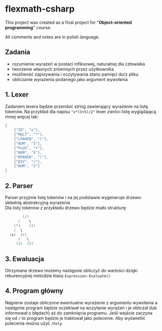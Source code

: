 # flexmath-csharp

This project was created as a final project for "**Object-oriented programming**" course.

All comments and notes are in polish language.

## Zadania

- rozumienie wyrażeń w postaci infiksowej, naturalnej dla człowieka
- tworzenie własnych zmiennych przez użytkownika
- możliwość zapisywania i oczytywania stanu pamięci do/z pliku
- obliczanie wyrażenia podanego jako argument wywołania

## 1. Lexer

Zadaniem lexera będzie przerobić string zawierający wyrażenie na listę tokenów.
Na przykład dla napisu `"x*(3+5)/2"` lexer zwróci listę wyglądającą mniej więcej tak:

```cs
{
    {"ID", "x"},
    {"MULT", "*"},
    {"LPAREN", "("},
    {"NUM", "3"},
    {"PLUS", "+"},
    {"NUM", "5"},
    {"RPAREN", ")"},
    {"DIV", "/"},
    {"NUM", "2"}
}
```

## 2. Parser

Parser przyjmie listę tokenów i na jej podstawie wygeneruje drzewo: składnię abstrakcyjną wyrażenia\
Dla listy tokenów z przykładu drzewo będzie miało strukturę:

```cs
        (/)
      /    \
    (*)    (2)
    /  \
  (x)  (+)
      /   \
     (3)  (5)
```

## 3. Ewaluacja

Otrzymane drzewo możemy następnie obliczyć do wartości dzięki rekurencyjnej metodzie klasy `Expression`: `Evaluate()`

## 4. Program główny

Najpierw zostaje obliczone ewentualne wyrażenie z argumentu wywołania a następnie program będzie oczekiwał na wczytanie wyrażeń i je obliczał (lub informował o błędach) aż do zamknięcia programu. Jeśli wejście zaczyna się od `/` to program będzie je traktował jako polecenie. Aby wyświetlić polecenia można użyć `/help`
